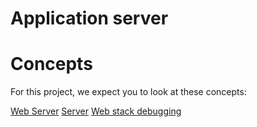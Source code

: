 # Application server



# Concepts

For this project, we expect you to look at these concepts:

[Web Server](https://intranet.alxswe.com/concepts/17)
[Server](https://intranet.alxswe.com/concepts/67)
[Web stack debugging](https://intranet.alxswe.com/concepts/68)
